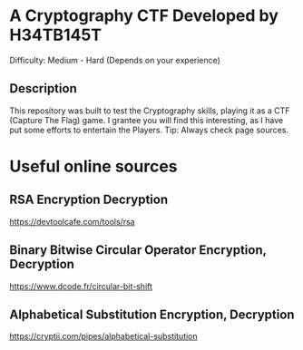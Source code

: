 # A Cryptography CTF Developed by H34TB145T
Difficulty: Medium - Hard (Depends on your experience) 

## Description
This repository was built to test the Cryptography skills, playing it as a CTF (Capture The Flag) game.
I grantee you will find this interesting, as I have put some efforts to entertain the Players.
Tip: Always check page sources.

# Useful online sources
## RSA Encryption Decryption
https://devtoolcafe.com/tools/rsa

## Binary Bitwise Circular Operator Encryption, Decryption
https://www.dcode.fr/circular-bit-shift

## Alphabetical Substitution Encryption, Decryption
https://cryptii.com/pipes/alphabetical-substitution
